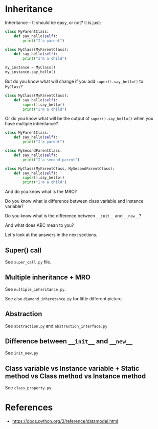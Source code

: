 # Inheritance

Inheritance - It should be easy, or not? It is just:

```python
class MyParentClass:
    def say_hello(self):
        print("I'a parent")

class MyClass(MyParentClass):
    def say_hello(self):
        print("I'm a child")

my_instance = MyClass()
my_instance.say_hello()
```

But do you know what will change if you add `super().say_hello()` to `MyClass`?

```python
class MyClass(MyParentClass):
    def say_hello(self):
        super().say_hello()
        print("I'm a child")
```

Or do you know what will be the output of `super().say_hello()` when you have multiple inheritance?

```python
class MyParentClass:
    def say_hello(self):
        print("I'a parent")

class MySecondParentClass:
    def say_hello(self):
        print("I'a second parent")

class MyClass(MyParentClass, MySecondParentClass):
    def say_hello(self):
        super().say_hello()
        print("I'm a child")
```

And do you know what is the MRO?

Do you know what is difference between class variable and instance variable?

Do you know what is the difference between `__init__` and `__new__`?

And what does ABC mean to you?

Let's look at the answers in the next sections.

## Super() call

See `super_call.py` file.

## Multiple inheritance + MRO

See `multiple_inheritance.py`.

See also `diamond_inheretance.py` for little different picture.

## Abstraction

See `abstraction.py` and `abstraction_interface.py`

## Difference between `__init__` and `__new__`

See `init_new.py`

## Class variable vs Instance variable + Static method vs Class method vs Instance method

See `class_property.py`.


# References

* https://docs.python.org/3/reference/datamodel.html